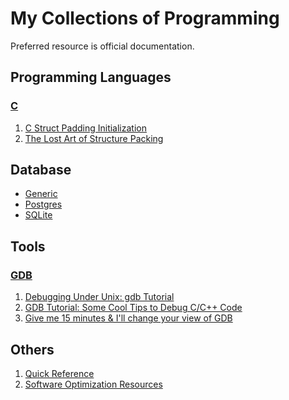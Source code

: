 # My Collections of Programming

Preferred resource is official documentation.

## Programming Languages

### [C][]

1. [C Struct Padding Initialization](https://interrupt.memfault.com/blog/c-struct-padding-initialization)
2. [The Lost Art of Structure Packing](http://www.catb.org/esr/structure-packing/)


## Database

* [Generic](./database/generic)
* [Postgres](./database/postgres)
* [SQLite](./database/sqlite)


## Tools

### [GDB][]

1. [Debugging Under Unix: gdb Tutorial](https://www.cs.cmu.edu/~gilpin/tutorial/)
2. [GDB Tutorial: Some Cool Tips to Debug C/C++ Code](https://www.techbeamers.com/how-to-use-gdb-top-debugging-tips/)
3. [Give me 15 minutes & I'll change your view of GDB](https://www.youtube.com/watch?v=PorfLSr3DDI)


## Others

1. [Quick Reference](https://quickref.me/)
2. [Software Optimization Resources](https://www.agner.org/optimize/)


[C]: https://www.gnu.org/software/gnu-c-manual/gnu-c-manual.html
[PostgreSQL]: https://www.postgresql.org/docs/current/index.html
[GDB]: https://www.sourceware.org/gdb/documentation/
